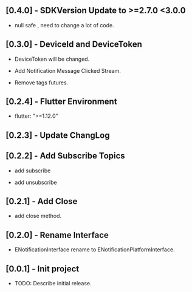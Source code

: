 ## [0.4.0] - SDKVersion Update to >=2.7.0 <3.0.0

* null safe , need to change a lot of code.

## [0.3.0] - DeviceId and DeviceToken

* DeviceToken will be changed.

* Add Notification Message Clicked Stream.

* Remove tags futures.

## [0.2.4] - Flutter Environment

* flutter: ">=1.12.0"

## [0.2.3] - Update ChangLog

## [0.2.2] - Add Subscribe Topics

* add subscribe

* add unsubscribe

## [0.2.1] - Add Close

* add close method.

## [0.2.0] - Rename Interface

* ENotificationInterface rename to ENotificationPlatformInterface.

## [0.0.1] - Init project

* TODO: Describe initial release.
